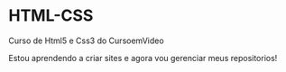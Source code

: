 # HTML-CSS
 Curso de Html5 e Css3 do CursoemVideo

 Estou aprendendo a criar sites e agora vou gerenciar meus repositorios!
